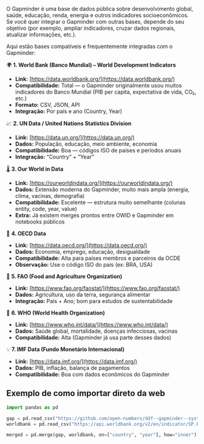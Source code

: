 O Gapminder é uma base de dados pública sobre desenvolvimento global, saúde, educação, renda, energia e outros indicadores socioeconômicos.  
Se você quer integrar o Gapminder com outras bases, depende do seu objetivo (por exemplo, ampliar indicadores, cruzar dados regionais, atualizar informações, etc.).

Aqui estão bases compatíveis e frequentemente integradas com o Gapminder:

🌍 **1. World Bank (Banco Mundial) – World Development Indicators**

- **Link:** [https://data.worldbank.org/](https://data.worldbank.org/)
- **Compatibilidade:** Total — o Gapminder originalmente usou muitos indicadores do Banco Mundial (PIB per capita, expectativa de vida, CO₂, etc.)
- **Formato:** CSV, JSON, API
- **Integração:** Por país e ano (Country, Year)

📈 **2. UN Data / United Nations Statistics Division**

- **Link:** [https://data.un.org/](https://data.un.org/)
- **Dados:** População, educação, meio ambiente, economia
- **Compatibilidade:** Boa — códigos ISO de países e períodos anuais
- **Integração:** “Country” + “Year”

🌡️ **3. Our World in Data**

- **Link:** [https://ourworldindata.org/](https://ourworldindata.org/)
- **Dados:** Extensão moderna do Gapminder, muito mais ampla (energia, clima, vacinas, demografia)
- **Compatibilidade:** Excelente — estrutura muito semelhante (colunas entity, code, year, value)
- **Extra:** Já existem merges prontos entre OWID e Gapminder em notebooks públicos

🧮 **4. OECD Data**

- **Link:** [https://data.oecd.org/](https://data.oecd.org/)
- **Dados:** Economia, emprego, educação, desigualdade
- **Compatibilidade:** Alta para países membros e parceiros da OCDE
- **Observação:** Use o código ISO do país (ex: BRA, USA)

🧬 **5. FAO (Food and Agriculture Organization)**

- **Link:** [https://www.fao.org/faostat/](https://www.fao.org/faostat/)
- **Dados:** Agricultura, uso da terra, segurança alimentar
- **Integração:** País + Ano; bom para estudos de sustentabilidade

🏥 **6. WHO (World Health Organization)**

- **Link:** [https://www.who.int/data/](https://www.who.int/data/)
- **Dados:** Saúde global, mortalidade, doenças infecciosas, vacinas
- **Compatibilidade:** Alta (Gapminder já usa parte desses dados)

💡 **7. IMF Data (Fundo Monetário Internacional)**

- **Link:** [https://data.imf.org/](https://data.imf.org/)
- **Dados:** PIB, inflação, balança de pagamentos
- **Compatibilidade:** Boa com dados econômicos do Gapminder

## Exemplo de como importar direto da web

``` python
import pandas as pd

gap = pd.read_csv("https://github.com/open-numbers/ddf--gapminder--systema_globalis/blob/master/ddf--datapoints--life_expectancy--by--country--year.csv?raw=true")
worldbank = pd.read_csv("https://api.worldbank.org/v2/en/indicator/SP.POP.TOTL?downloadformat=csv")

merged = pd.merge(gap, worldbank, on=["country", "year"], how="inner")


```